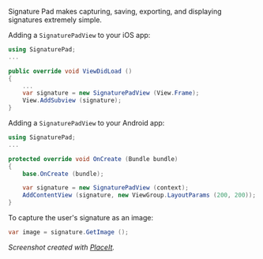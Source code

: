 Signature Pad makes capturing, saving, exporting, and displaying
signatures extremely simple.

Adding a `SignaturePadView` to your iOS app:

```csharp
using SignaturePad;
...

public override void ViewDidLoad ()
{
	...
	var signature = new SignaturePadView (View.Frame);
	View.AddSubview (signature);
}
```

Adding a `SignaturePadView` to your Android app:

```csharp
using SignaturePad;
...

protected override void OnCreate (Bundle bundle)
{
	base.OnCreate (bundle);

	var signature = new SignaturePadView (context);
	AddContentView (signature, new ViewGroup.LayoutParams (200, 200));
}
```

To capture the user's signature as an image:

```csharp
var image = signature.GetImage ();
```

*Screenshot created with [PlaceIt](http://placeit.breezi.com).*
